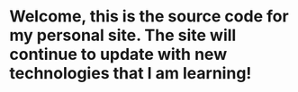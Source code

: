 # Welcome, this is the source code for my personal site. The site will continue to update with new technologies that I am learning!
